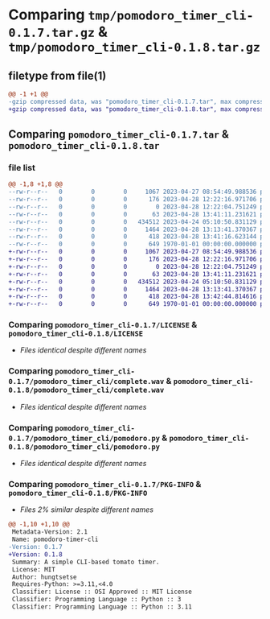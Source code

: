 # Comparing `tmp/pomodoro_timer_cli-0.1.7.tar.gz` & `tmp/pomodoro_timer_cli-0.1.8.tar.gz`

## filetype from file(1)

```diff
@@ -1 +1 @@
-gzip compressed data, was "pomodoro_timer_cli-0.1.7.tar", max compression
+gzip compressed data, was "pomodoro_timer_cli-0.1.8.tar", max compression
```

## Comparing `pomodoro_timer_cli-0.1.7.tar` & `pomodoro_timer_cli-0.1.8.tar`

### file list

```diff
@@ -1,8 +1,8 @@
--rw-r--r--   0        0        0     1067 2023-04-27 08:54:49.988536 pomodoro_timer_cli-0.1.7/LICENSE
--rw-r--r--   0        0        0      176 2023-04-28 12:22:16.971706 pomodoro_timer_cli-0.1.7/README.md
--rw-r--r--   0        0        0        0 2023-04-28 12:22:04.751249 pomodoro_timer_cli-0.1.7/pomodoro_timer_cli/__init__.py
--rw-r--r--   0        0        0       63 2023-04-28 13:41:11.231621 pomodoro_timer_cli-0.1.7/pomodoro_timer_cli/__main__.py
--rw-r--r--   0        0        0   434512 2023-04-24 05:10:50.831129 pomodoro_timer_cli-0.1.7/pomodoro_timer_cli/complete.wav
--rw-r--r--   0        0        0     1464 2023-04-28 13:13:41.370367 pomodoro_timer_cli-0.1.7/pomodoro_timer_cli/pomodoro.py
--rw-r--r--   0        0        0      418 2023-04-28 13:41:16.623144 pomodoro_timer_cli-0.1.7/pyproject.toml
--rw-r--r--   0        0        0      649 1970-01-01 00:00:00.000000 pomodoro_timer_cli-0.1.7/PKG-INFO
+-rw-r--r--   0        0        0     1067 2023-04-27 08:54:49.988536 pomodoro_timer_cli-0.1.8/LICENSE
+-rw-r--r--   0        0        0      176 2023-04-28 12:22:16.971706 pomodoro_timer_cli-0.1.8/README.md
+-rw-r--r--   0        0        0        0 2023-04-28 12:22:04.751249 pomodoro_timer_cli-0.1.8/pomodoro_timer_cli/__init__.py
+-rw-r--r--   0        0        0       63 2023-04-28 13:41:11.231621 pomodoro_timer_cli-0.1.8/pomodoro_timer_cli/__main__.py
+-rw-r--r--   0        0        0   434512 2023-04-24 05:10:50.831129 pomodoro_timer_cli-0.1.8/pomodoro_timer_cli/complete.wav
+-rw-r--r--   0        0        0     1464 2023-04-28 13:13:41.370367 pomodoro_timer_cli-0.1.8/pomodoro_timer_cli/pomodoro.py
+-rw-r--r--   0        0        0      418 2023-04-28 13:42:44.814616 pomodoro_timer_cli-0.1.8/pyproject.toml
+-rw-r--r--   0        0        0      649 1970-01-01 00:00:00.000000 pomodoro_timer_cli-0.1.8/PKG-INFO
```

### Comparing `pomodoro_timer_cli-0.1.7/LICENSE` & `pomodoro_timer_cli-0.1.8/LICENSE`

 * *Files identical despite different names*

### Comparing `pomodoro_timer_cli-0.1.7/pomodoro_timer_cli/complete.wav` & `pomodoro_timer_cli-0.1.8/pomodoro_timer_cli/complete.wav`

 * *Files identical despite different names*

### Comparing `pomodoro_timer_cli-0.1.7/pomodoro_timer_cli/pomodoro.py` & `pomodoro_timer_cli-0.1.8/pomodoro_timer_cli/pomodoro.py`

 * *Files identical despite different names*

### Comparing `pomodoro_timer_cli-0.1.7/PKG-INFO` & `pomodoro_timer_cli-0.1.8/PKG-INFO`

 * *Files 2% similar despite different names*

```diff
@@ -1,10 +1,10 @@
 Metadata-Version: 2.1
 Name: pomodoro-timer-cli
-Version: 0.1.7
+Version: 0.1.8
 Summary: A simple CLI-based tomato timer.
 License: MIT
 Author: hungtsetse
 Requires-Python: >=3.11,<4.0
 Classifier: License :: OSI Approved :: MIT License
 Classifier: Programming Language :: Python :: 3
 Classifier: Programming Language :: Python :: 3.11
```

